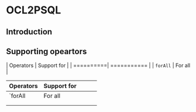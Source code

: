 # OCL2PSQL
 
## Introduction

## Supporting opeartors

| Operators | Support for |
| ==========| =========== |
| `forAll`  | For all     |

|Operators   | Support for   |   |   |   |
|---|---|---|---|---|
|`forAll   | For all   |   |   |   |
|   |   |   |   |   |
|   |   |   |   |   |